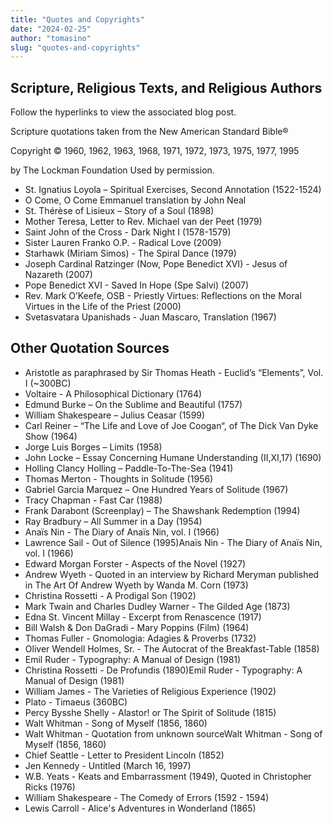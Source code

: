 ```yaml
---
title: "Quotes and Copyrights"
date: "2024-02-25"
author: "tomasino"
slug: "quotes-and-copyrights"
---
```


Scripture, Religious Texts, and Religious Authors
-------------------------------------------------

Follow the hyperlinks to view the associated blog post.

Scripture quotations taken from the New American Standard Bible®

Copyright © 1960, 1962, 1963, 1968, 1971, 1972, 1973, 1975, 1977, 1995

by The Lockman Foundation Used by permission.

-   St. Ignatius Loyola – Spiritual Exercises, Second Annotation (1522-1524)
-   O Come, O Come Emmanuel translation by John Neal
-   St. Thérèse of Lisieux – Story of a Soul (1898)
-   Mother Teresa, Letter to Rev. Michael van der Peet (1979)
-   Saint John of the Cross - Dark Night I (1578-1579)
-   Sister Lauren Franko O.P. - Radical Love (2009)
-   Starhawk (Miriam Simos) - The Spiral Dance (1979)
-   Joseph Cardinal Ratzinger (Now, Pope Benedict XVI) - Jesus of Nazareth (2007)
-   Pope Benedict XVI - Saved In Hope (Spe Salvi) (2007)
-   Rev. Mark O’Keefe, OSB - Priestly Virtues: Reflections on the Moral Virtues in the Life of the Priest (2000)
-   Svetasvatara Upanishads - Juan Mascaro, Translation (1967)

Other Quotation Sources
-----------------------

-   Aristotle as paraphrased by Sir Thomas Heath - Euclid’s “Elements”, Vol. I (~300BC)
-   Voltaire - A Philosophical Dictionary (1764)
-   Edmund Burke – On the Sublime and Beautiful (1757)
-   William Shakespeare – Julius Ceasar (1599)
-   Carl Reiner – “The Life and Love of Joe Coogan“, of The Dick Van Dyke Show (1964)
-   Jorge Luis Borges – Limits (1958)
-   John Locke – Essay Concerning Humane Understanding (II,XI,17) (1690)
-   Holling Clancy Holling – Paddle-To-The-Sea (1941)
-   Thomas Merton - Thoughts in Solitude (1956)
-   Gabriel Garcia Marquez – One Hundred Years of Solitude (1967)
-   Tracy Chapman - Fast Car (1988)
-   Frank Darabont (Screenplay) – The Shawshank Redemption (1994)
-   Ray Bradbury – All Summer in a Day (1954)
-   Anaïs Nin - The Diary of Anaïs Nin, vol. I (1966)
-   Lawrence Sail - Out of Silence (1995)Anaïs Nin - The Diary of Anaïs Nin, vol. I (1966)
-   Edward Morgan Forster - Aspects of the Novel (1927)
-   Andrew Wyeth - Quoted in an interview by Richard Meryman published in The Art Of Andrew Wyeth by Wanda M. Corn (1973)
-   Christina Rossetti - A Prodigal Son (1902)
-   Mark Twain and Charles Dudley Warner - The Gilded Age (1873)
-   Edna St. Vincent Millay - Excerpt from Renascence (1917)
-   Bill Walsh & Don DaGradi - Mary Poppins (Film) (1964)
-   Thomas Fuller - Gnomologia: Adagies & Proverbs (1732)
-   Oliver Wendell Holmes, Sr. - The Autocrat of the Breakfast-Table (1858)
-   Emil Ruder - Typography: A Manual of Design (1981)
-   Christina Rossetti - De Profundis (1890)Emil Ruder - Typography: A Manual of Design (1981)
-   William James - The Varieties of Religious Experience (1902)
-   Plato - Timaeus (360BC)
-   Percy Bysshe Shelly - Alastor! or The Spirit of Solitude (1815)
-   Walt Whitman - Song of Myself (1856, 1860)
-   Walt Whitman - Quotation from unknown sourceWalt Whitman - Song of Myself (1856, 1860)
-   Chief Seattle - Letter to President Lincoln (1852)
-   Jen Kennedy - Untitled (March 16, 1997)
-   W.B. Yeats - Keats and Embarrassment (1949), Quoted in Christopher Ricks (1976)
-   William Shakespeare - The Comedy of Errors (1592 - 1594)
-   Lewis Carroll - Alice's Adventures in Wonderland (1865)
